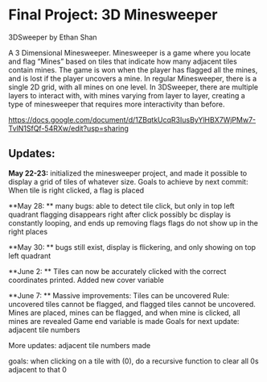 # Final Project: 3D Minesweeper
3DSweeper by Ethan Shan

A 3 Dimensional Minesweeper. Minesweeper is a game where you locate and flag 
“Mines” based on tiles that indicate how many adjacent tiles contain mines. The game is won when the player has flagged all the mines, and is lost if the player uncovers a mine. In regular Minesweeper, there is a single 2D grid, with all mines on one level. In 3DSweeper, there are multiple layers to interact with, with mines varying from layer to layer, creating a type of minesweeper that requires more interactivity than before.

https://docs.google.com/document/d/1ZBqtkUcqR3IusByYlHBX7WjPMw7-TvlN1SfQf-54RXw/edit?usp=sharing
## Updates:

**May 22-23:** initialized the minesweeper project, and made it possible to display a grid of tiles of whatever size.
Goals to achieve by next commit: When tile is right clicked, a flag is placed

**May 28: ** many bugs:
able to detect tile click, but only in top left quadrant
flagging disappears right after click
possibly bc display is constantly looping, and ends up removing flags
flags do not show up in the right places

**May 30: ** bugs still exist, display is flickering, and only showing on top left quadrant

**June 2: ** Tiles can now be accurately clicked with the correct coordinates printed. Added new cover variable

**June 7: ** Massive improvements:
Tiles can be uncovered
Rule: uncovered tiles cannot be flagged, and flagged tiles cannot be uncovered.
Mines are placed, mines can be flagged, and when mine is clicked, all mines are revealed
Game end variable is made
Goals for next update: adjacent tile numbers

More updates:
adjacent tile numbers made

goals: when clicking on a tile with (0), do a recursive function to clear all 0s adjacent to that 0




